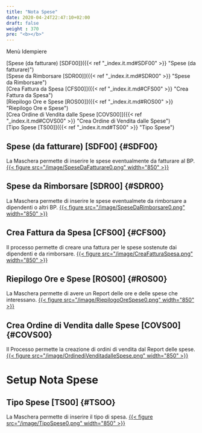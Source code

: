 ```yaml
---
title: "Nota Spese"
date: 2020-04-24T22:47:10+02:00
draft: false
weight : 370
pre: "<b></b>"
---
```


Menù Idempiere

[Spese (da fatturare) [SDF00]]({{< ref "_index.it.md#SDF00" >}} "Spese (da fatturare)") <br>
[Spese da Rimborsare [SDR00]]({{< ref "_index.it.md#SDR00" >}} "Spese da Rimborsare") <br>
[Crea Fattura da Spesa [CFS00]]({{< ref "_index.it.md#CFS00" >}} "Crea Fattura da Spesa") <br>
[Riepilogo Ore e Spese [ROS00]]({{< ref "_index.it.md#ROS00" >}} "Riepilogo Ore e Spese") <br>
[Crea Ordine di Vendita dalle Spese [COVS00]]({{< ref "_index.it.md#COVS00" >}} "Crea Ordine di Vendita dalle Spese") <br>
[Tipo Spese [TS00]]({{< ref "_index.it.md#TS00" >}} "Tipo Spese") <br>


## Spese (da fatturare) [SDF00] {#SDF00}
La Maschera permette di inserire le spese eventualmente da fatturare al BP.
[{{< figure src="/image/SpeseDaFatturare0.png"  width="850"  >}}](/image/SpeseDaFatturare0.png)
## Spese da Rimborsare [SDR00] {#SDR00}
La Maschera permette di inserire le spese eventualmete da rimborsare a dipendenti o altri BP.
[{{< figure src="/image/SpeseDaRimborsare0.png"  width="850"  >}}](/image/SpeseDaRimborsare0.png)
## Crea Fattura da Spesa [CFS00] {#CFS00}
Il processo permette di creare una fattura per le spese sostenute dai dipendenti e da rimborsare.
[{{< figure src="/image/CreaFatturaSpesa.png"  width="850"  >}}](/image/CreaFatturaSpesa.png)
## Riepilogo Ore e Spese [ROS00] {#ROS00}
La Maschera permette di avere un Report delle ore e delle spese che interessano.
[{{< figure src="/image/RiepilogoOreSpese0.png"  width="850"  >}}](/image/RiepilogoOreSpese0.png)
## Crea Ordine di Vendita dalle Spese [COVS00] {#COVS00}
Il Processo permette la creazione di ordini di vendita dal Report delle spese. 
[{{< figure src="/image/OrdinediVenditadalleSpese.png"  width="850"  >}}](/image/OrdinediVenditadalleSpese.png)

# Setup Nota Spese
## Tipo Spese [TS00] {#TSOO}
La Maschera permette di inserire il tipo di spesa.
[{{< figure src="/image/TipoSpese0.png"  width="850"  >}}](/image/TipoSpese0.png)




